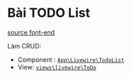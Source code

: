 # Bài TODO List

[source font-end](https://github.com/yelocode/todo-app-tailwind-template/blob/main/index.html)

Làm CRUD:

- Component : [`App\Livewire\TodoList`](./app/Livewire/TodoList.php)
- View: [`views\livewire\ToDo`](./resources/views/livewire/ToDo)
